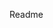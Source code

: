 Readme

<!---
Eddidas/Eddidas is a ✨ special ✨ repository because its `README.md` (this file) appears on your GitHub profile.
You can click the Preview link to take a look at your changes.
--->
